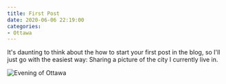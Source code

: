 ```yaml
---
title: First Post
date: 2020-06-06 22:19:00
categories:
- Ottawa
---
```


It's daunting to think about the how to start your first post in the blog, so I'll just go with the easiest way: Sharing a picture of the city I currently live in.

![Evening of Ottawa](https://user-images.githubusercontent.com/16344392/83958819-4d849b00-a844-11ea-88a0-e8643e86eeb6.png)
